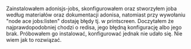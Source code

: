 Zainstalowałem adonisjs-jobs, skonfigurowałem oraz stworzyłem joba według materiałów oraz dokumentacji adonisa, natomiast przy wywołaniu "node ace jobs:listen" dostaję błędy tj. w printscreen. Doczytałem że najprawdopodobniej chodzi o redisa, jego błędną konfigurację albo jego brak. Próbowałem go instalować, konfigurować jednak nie udało się. Nie wiem jak to rozwiązać.